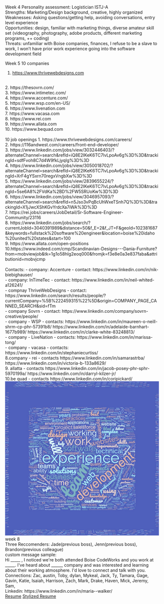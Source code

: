 Week 4
Personality assessment: Logistician ISTJ-A
<br>
Strengths: Marketing/Design background, creative, highly organized
<br>
Weaknesses: Asking questions/getting help, avoiding conversations, entry level experience
<br>
Opportunities: design, familiar with marketing things, diverse amateur skill set (videography, photography, adobe products, different marketing programs, ++ coding)
<br>
Threats: unfamiliar with Boise companies, finances, I refuse to be a slave to work, I won’t have prior work experience going into the software development field

Week 5
10 companies
1. https://www.thrivewebdesigns.com
<br>
2. https://thesovrn.com/
<br>
3. https://www.intimetec.com/
<br>
4. https://www.accenture.com/
<br>
5. https://www.wsp.com/en-US/
<br>
6. https://www.livenation.com
<br>
7. https://www.vacasa.com
<br>
8. https://www.rei.com
<br>
9. https://www.allata.com
<br>
10. https://www.bequad.com
<br>
<br>
10 job openings
1. https://www.thrivewebdesigns.com/careers/
<br>
2. https://116andwest.com/careers/front-end-developer/
<br>
3. https://www.linkedin.com/jobs/view/3032446403/?alternateChannel=search&refId=iQ8E2IKeK6TC7lvLpoAv6g%3D%3D&trackingId=sdfFvoh8C7d4W9fkLjyqIg%3D%3D
<br>
4. https://www.linkedin.com/jobs/view/3050018702/?alternateChannel=search&refId=iQ8E2IKeK6TC7lvLpoAv6g%3D%3D&trackingId=XrF4gYSxrn70regxVngbXw%3D%3D
<br>
5. https://www.linkedin.com/jobs/view/2839655224/?alternateChannel=search&refId=iQ8E2IKeK6TC7lvLpoAv6g%3D%3D&trackingId=5se6A8%2FVdKa%2BD%2FW5SRUoKw%3D%3D
<br>
6. https://www.linkedin.com/jobs/view/3046957093/?alternateChannel=search&refId=n5Jso3vPqBcUhWxeTSnh7Q%3D%3D&trackingId=X1jJwcXShKGvYrdcXa7iWA%3D%3D
<br>
7. https://rei.jobs/careers/JobDetail/Sr-Software-Engineer-Community/23116
<br>
8. https://www.linkedin.com/jobs/search/?currentJobId=3040391989&distance=50&f_E=2&f_JT=F&geoId=102381687&keywords=fullstack%20software%20engineer&location=boise%20idaho%20united%20states&start=100
<br>
9. https://www.allata.com/open-positions
<br>
10.https://www.indeed.com/cmp/Scandinavian-Designs---Dania-Furniture?from=mobviewjob&tk=1g1o58hlg2eoq000&fromjk=f3e8e0a3e837faba&attributionid=mobvjcmp
<br>
<br>
Contacts:
- company: Accenture - contact: https://www.linkedin.com/in/nik-biebighauser/
<br>
- company: InTimeTec - contact:  https://www.linkedin.com/in/neil-whited-a126241/
<br>
- compnay ThriveWebDesigns - contact: https://www.linkedin.com/search/results/people/?currentCompany=%5B%222459315%22%5D&origin=COMPANY_PAGE_CANNED_SEARCH&sid=fTm
<br>
- company Sovrn - contact: https://www.linkedin.com/company/sovrn-creative/people/
<br>
- company - WSP - contacts:
https://www.linkedin.com/in/maureen-o-neill-shrm-cp-phr-57391b8/
https://www.linkedin.com/in/adelaide-barnhart-1677b989/
https://www.linkedin.com/in/clarke-white-83248813/
<br>
- company - LiveNation - contacts:
https://www.linkedin.com/in/marissa-tong/
<br>
- company - vacasa - contacts: 
https://www.linkedin.com/in/stephaniecurtiss/
<br>
8.company - rei - contacts https://www.linkedin.com/in/samarastrba/
https://www.linkedin.com/in/victoria-b-133a8629/
<br>
9. allatta - contacts
https://www.linkedin.com/in/jacob-posey-phr-sphr-5970199a/
https://www.linkedin.com/in/darryl-kilzer-jr/
<br>
10.be quad - contacts
https://www.linkedin.com/in/coripickard/

<img src="assets/wordcloud.jpg">
<br>
week 8
<br>
Three Reccomenders: Jade(previous boss), Jenn(previous boss), Brandon(previous colleague)
<br>
custom message sample:
<br>
Hi _____ , I noticed we're both attended Boise CodeWorks and you work at _____. I've heard about ______ company and was interested and learning about their working atmosphere. I'd love to connect and talk with you.
<br>
Connections:
Zac, austin, Toby, dylan, Mykeal, Jack, Ty, Tamara, Gage, Gavin, Katie, Isaiah, Harrison, Zach, Mark, Drake, Haven, Mick, Jeremy, Sam, 
<br>
Linkedin: https://www.linkedin.com/in/maria--walker/
<br>
<a href="assets/MariaResume.pdf">Resume</a>
<a href="assets/Resume.pdf">Stylized Resume</a>